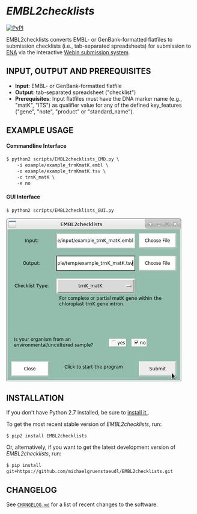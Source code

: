 *EMBL2checklists*
=================

[![PyPI](https://img.shields.io/pypi/v/nine.svg)](https://pypi.org/project/EMBL2checklists/)

EMBL2checklists converts EMBL- or GenBank-formatted flatfiles to submission checklists (i.e., tab-separated spreadsheets) for submission to [ENA](http://www.ebi.ac.uk/ena) via the interactive [Webin submission system](https://www.ebi.ac.uk/ena/submit/sra/#home).


<!---

## FEATURES
* Foo
* Bar
* Baz

-->


## INPUT, OUTPUT AND PREREQUISITES
* **Input**: EMBL- or GenBank-formatted flatfile
* **Output**: tab-separated spreadsheet ("checklist")
* **Prerequisites**: Input flatfiles must have the DNA marker name (e.g., "matK", "ITS") as qualifier value for any of the defined key_features ("gene", "note", "product" or "standard_name").


## EXAMPLE USAGE
#### Commandline Interface
```
$ python2 scripts/EMBL2checklists_CMD.py \
    -i example/example_trnKmatK.embl \
    -o example/example_trnKmatK.tsv \
    -c trnK_matK \
    -e no
```
#### GUI Interface
```
$ python2 scripts/EMBL2checklists_GUI.py
```

![](EMBL2checklist_GUI.png)


## INSTALLATION
If you don't have Python 2.7 installed, be sure to [install it
](https://www.python.org/downloads/).

To get the most recent stable version of *EMBL2checklists*, run:

    $ pip2 install EMBL2checklists

Or, alternatively, if you want to get the latest development version of *EMBL2checklists*, run:

    $ pip install git+https://github.com/michaelgruenstaeudl/EMBL2checklists.git


<!---

## CITATION
Using EMBL2checklists in your research? Please cite it!

- Gruenstaeudl M., Hartmaring Y. (2018). paper_title_here. journal_title_here. https://doi.org/doi_address_here

```
@article{GruenstaeudlHartmaring2018,
  doi = {...},
  url = {...},
  year  = {2018},
  publisher = {...},
  author = {Michael Gruenstaeudl, Yannick Hartmaring},
  title = {...},
  journal = {...}
}
```

-->


## CHANGELOG
See [`CHANGELOG.md`](CHANGELOG.md) for a list of recent changes to the software.
